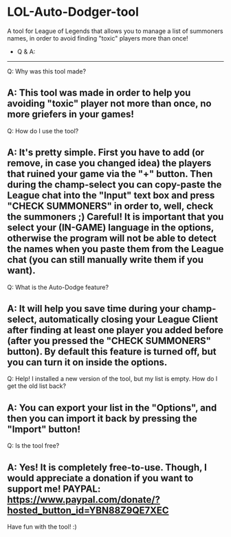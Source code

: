# LOL-Auto-Dodger-tool
A tool for League of Legends that allows you to manage a list of summoners names, in order to avoid finding "toxic" players more than once!

- Q & A:
-------------------------------------------------------------------------------------------------------------------
Q: Why was this tool made?

A: This tool was made in order to help you avoiding "toxic" player not more than once, no more griefers in your games!
-------------------------------------------------------------------------------------------------------------------
Q: How do I use the tool?

A: It's pretty simple. First you have to add (or remove, in case you changed idea) the players that ruined your game via the "+" button.
Then during the champ-select you can copy-paste the League chat into the "Input" text box and press "CHECK SUMMONERS" in order to, well, check the summoners ;)
Careful! It is important that you select your (IN-GAME) language in the options, otherwise the program will not be able to detect the names when you paste them from the League chat (you can still manually write them if you want).
-------------------------------------------------------------------------------------------------------------------
Q: What is the Auto-Dodge feature?

A: It will help you save time during your champ-select, automatically closing your League Client after finding at least one player you added before (after you pressed the "CHECK SUMMONERS" button). By default this feature is turned off, but you can turn it on inside the options.
-------------------------------------------------------------------------------------------------------------------
Q: Help! I installed a new version of the tool, but my list is empty. How do I get the old list back?

A: You can export your list in the "Options", and then you can import it back by pressing the "Import" button!
-------------------------------------------------------------------------------------------------------------------
Q: Is the tool free?

A: Yes! It is completely free-to-use. Though, I would appreciate a donation if you want to support me!
PAYPAL: https://www.paypal.com/donate/?hosted_button_id=YBN88Z9QE7XEC
-------------------------------------------------------------------------------------------------------------------

Have fun with the tool! :)
